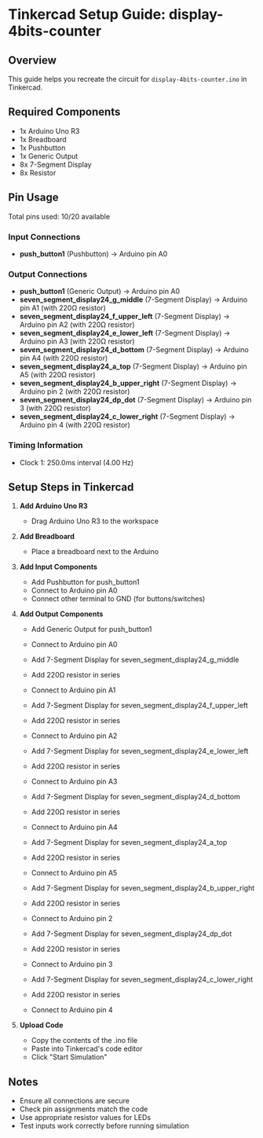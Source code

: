 # Tinkercad Setup Guide: display-4bits-counter

## Overview
This guide helps you recreate the circuit for `display-4bits-counter.ino` in Tinkercad.

## Required Components
- 1x Arduino Uno R3
- 1x Breadboard
- 1x Pushbutton
- 1x Generic Output
- 8x 7-Segment Display
- 8x Resistor

## Pin Usage
Total pins used: 10/20 available

### Input Connections
- **push_button1** (Pushbutton) → Arduino pin A0

### Output Connections
- **push_button1** (Generic Output) → Arduino pin A0
- **seven_segment_display24_g_middle** (7-Segment Display) → Arduino pin A1 (with 220Ω resistor)
- **seven_segment_display24_f_upper_left** (7-Segment Display) → Arduino pin A2 (with 220Ω resistor)
- **seven_segment_display24_e_lower_left** (7-Segment Display) → Arduino pin A3 (with 220Ω resistor)
- **seven_segment_display24_d_bottom** (7-Segment Display) → Arduino pin A4 (with 220Ω resistor)
- **seven_segment_display24_a_top** (7-Segment Display) → Arduino pin A5 (with 220Ω resistor)
- **seven_segment_display24_b_upper_right** (7-Segment Display) → Arduino pin 2 (with 220Ω resistor)
- **seven_segment_display24_dp_dot** (7-Segment Display) → Arduino pin 3 (with 220Ω resistor)
- **seven_segment_display24_c_lower_right** (7-Segment Display) → Arduino pin 4 (with 220Ω resistor)

### Timing Information
- Clock 1: 250.0ms interval (4.00 Hz)

## Setup Steps in Tinkercad

1. **Add Arduino Uno R3**
   - Drag Arduino Uno R3 to the workspace

2. **Add Breadboard**
   - Place a breadboard next to the Arduino

3. **Add Input Components**
   - Add Pushbutton for push_button1
   - Connect to Arduino pin A0
   - Connect other terminal to GND (for buttons/switches)

4. **Add Output Components**
   - Add Generic Output for push_button1
   - Connect to Arduino pin A0

   - Add 7-Segment Display for seven_segment_display24_g_middle
   - Add 220Ω resistor in series
   - Connect to Arduino pin A1

   - Add 7-Segment Display for seven_segment_display24_f_upper_left
   - Add 220Ω resistor in series
   - Connect to Arduino pin A2

   - Add 7-Segment Display for seven_segment_display24_e_lower_left
   - Add 220Ω resistor in series
   - Connect to Arduino pin A3

   - Add 7-Segment Display for seven_segment_display24_d_bottom
   - Add 220Ω resistor in series
   - Connect to Arduino pin A4

   - Add 7-Segment Display for seven_segment_display24_a_top
   - Add 220Ω resistor in series
   - Connect to Arduino pin A5

   - Add 7-Segment Display for seven_segment_display24_b_upper_right
   - Add 220Ω resistor in series
   - Connect to Arduino pin 2

   - Add 7-Segment Display for seven_segment_display24_dp_dot
   - Add 220Ω resistor in series
   - Connect to Arduino pin 3

   - Add 7-Segment Display for seven_segment_display24_c_lower_right
   - Add 220Ω resistor in series
   - Connect to Arduino pin 4

5. **Upload Code**
   - Copy the contents of the .ino file
   - Paste into Tinkercad's code editor
   - Click "Start Simulation"

## Notes
- Ensure all connections are secure
- Check pin assignments match the code
- Use appropriate resistor values for LEDs
- Test inputs work correctly before running simulation
